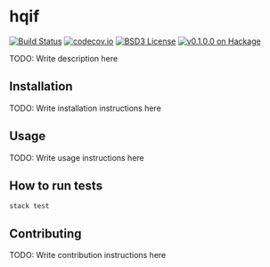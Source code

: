 # hqif
[![Build Status](https://travis-ci.org/$username/hqif.svg)](https://travis-ci.org/$username/hqif) [![codecov.io](http://codecov.io/github/$username/hqif/coverage.svg?branch=develop)](http://codecov.io/github/$username/hqif?branch=develop) [![BSD3 License](http://img.shields.io/badge/license-BSD3-brightgreen.svg)](https://tldrlegal.com/license/bsd-3-clause-license-%28revised%29) [![v0.1.0.0 on Hackage](http://img.shields.io/badge/hackage-0.1.0.0-brightgreen.svg)](http://hackage.haskell.org/package/hqif-0.1.0.0)

TODO: Write description here

## Installation

TODO: Write installation instructions here

## Usage

TODO: Write usage instructions here

## How to run tests

```
stack test
```

## Contributing

TODO: Write contribution instructions here